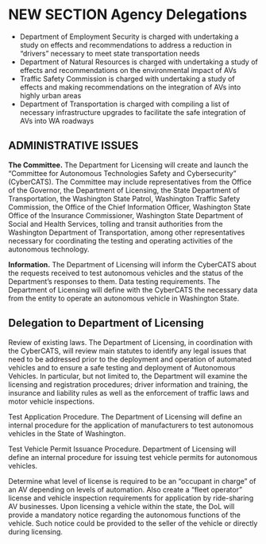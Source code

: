 
# NEW SECTION Agency Delegations

- Department of Employment Security is charged with undertaking a study on effects and recommendations to address a reduction in “drivers” necessary to meet state transportation needs
- Department of Natural Resources is charged with undertaking a study of effects and recommendations on the environmental impact of AVs
- Traffic Safety Commission is charged with undertaking a study of effects and making recommendations on the integration of AVs into highly urban areas
- Department of Transportation is charged with compiling a list of necessary infrastructure upgrades to facilitate the safe integration of AVs into WA roadways


## ADMINISTRATIVE ISSUES


**The Committee.** The Department for Licensing will create and launch the “Committee for Autonomous Technologies Safety and Cybersecurity” (CyberCATS). The Committee may include representatives from the Office of the Governor, the Department of Licensing, the State Department of Transportation, the Washington State Patrol, Washington Traffic Safety Commission, the Office of the Chief Information Officer, Washington State Office of the Insurance Commissioner, Washington State Department of Social and Health Services, tolling and transit authorities from the Washington Department of Transportation, among other representatives necessary for coordinating the testing and operating activities of the autonomous technology.

**Information.** The Department of Licensing will inform the CyberCATS about the requests received to test autonomous vehicles and the status of the Department’s responses to them.
Data testing requirements. The Department of Licensing will define with the CyberCATS the necessary data from the entity to operate an autonomous vehicle in Washington State. 

## Delegation to Department of Licensing
Review of existing laws. The Department of Licensing, in coordination with the CyberCATS, will review main statutes to identify any legal issues that need to be addressed prior to the deployment and operation of automated vehicles and to ensure a safe testing and deployment of Autonomous Vehicles. In particular, but not limited to, the Department will examine the licensing and registration procedures; driver information and training, the insurance and liability rules as well as the enforcement of traffic laws and motor vehicle inspections. 

Test Application Procedure. The Department of Licensing will define an internal procedure for the application of manufacturers to test autonomous vehicles in the State of Washington. 

Test Vehicle Permit Issuance Procedure. Department of Licensing will define an internal procedure for issuing test vehicle permits for autonomous vehicles. 

Determine what level of license is required to be an “occupant in charge” of an AV depending on levels of automation. Also create a “fleet operator” license and vehicle inspection requirements for application by ride-sharing AV businesses. Upon licensing a vehicle within the state, the DoL will provide a mandatory notice regarding the autonomous functions of the vehicle. Such notice could be provided to the seller of the vehicle or directly during licensing. 